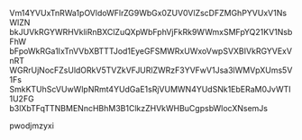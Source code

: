 Vm14YVUxTnRWa1pOVldoWFlrZG9WbGx0ZUV0VlZscDFZMGhPYVUxV1NsWlZN
bkJUVkRGYWRHVkliRnBXClZuQXpWbFphVjFkRk9WWmxSMFpYQ21KV1NsbFhW
bFpoWkRGa1IxTnVVbXBTTTJod1EyeGFSMWRxUWxoVwpSVXBIVkRGYVExVnRT
WGRrUjNocFZsUldORkV5TVZkVFJURlZWRzF3YVFwV1Jsa3lWMVpXUms5V1Fs
SmkKTUhScVUwWlpNRmt4YUdGaE1sRjVUMWN4YUdSNk1EbERaM0JvWTI1U2FG
b3lXbTFqTTNBMENncHBhM3B1ClkzZHVkWHBuCgpsbWlocXNsemJs

pwodjmzyxi